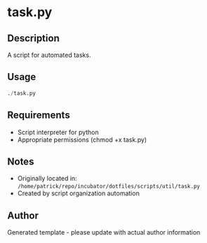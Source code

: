 # task.py

## Description
A script for automated tasks.

## Usage
```python
./task.py
```

## Requirements
- Script interpreter for python
- Appropriate permissions (chmod +x task.py)

## Notes
- Originally located in: `/home/patrick/repo/incubator/dotfiles/scripts/util/task.py`
- Created by script organization automation

## Author
Generated template - please update with actual author information
